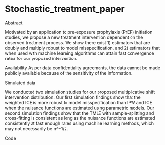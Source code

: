 # Stochastic_treatment_paper
 
Abstract

Motivated by an application to pre-exposure prophylaxis (PrEP) initiation studies, we propose a new treatment intervention dependent on the observed treatment process. We show there exist 1) estimators that are doubly and multiply robust to model misspecification, and 2) estimators that when used with machine learning algorithms can attain fast convergence rates for our proposed intervention.  

Availability
As per data confidentiality agreements, the data cannot be made publicly available because of the sensitivity of the information.

Simulated data

We conducted two simulation studies for our proposed multiplicative shift intervention distribution. Our first simulation findings show that the weighted ICE is more robust to model misspecification than IPW and ICE when the nuisance functions are estimated using parametric models. Our second simulation findings show that the TMLE with sample-splitting and cross-fitting is consistent as long as the nuisance functions are estimated consistently at fast enough rates using machine learning methods, which may not necessarily be n^−1/2. 

Code

